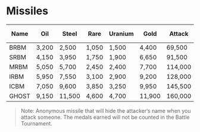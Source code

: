 # Missiles


| Name  | Oil   | Steel  | Rare  | Uranium | Gold  | Attack  | Speed (km/h) | MinRange (km) | MaxRange (km) | MaxStock | Unlock Level | Anonymous |
|-------|-------|--------|-------|---------|-------|---------|---------------|---------------|---------------|----------|--------------|-----------|
| BRBM  | 3,200 | 2,500  | 1,050 | 1,500   | 4,400 | 69,500  | 18,000        | 100           | 300           | 10       | 10           | No        |
| SRBM  | 4,150 | 3,950  | 1,750 | 1,900   | 6,650 | 91,500  | 22,000        | 300           | 1,000         | 8        | 10           | No        |
| MRBM  | 5,050 | 5,700  | 2,450 | 2,400   | 7,700 | 114,000 | 26,000        | 1,000         | 3,000         | 5        | 15           | No        |
| IRBM  | 5,950 | 7,550  | 3,100 | 2,900   | 9,200 | 128,000 | 28,000        | 2,000         | 5,500         | 5        | 15           | No        |
| ICBM  | 7,050 | 9,600  | 3,850 | 3,250   | 9,950 | 145,500 | 33,000        | 3,000         | 20,000        | 2        | 20           | No        |
| GHOST | 9,150 | 11,500 | 4,600 | 4,700   | 11,900| 160,000 | 35,000        | 3,000         | 20,000        | 2        | 20           | Yes       |


> Note: Anonymous missile that will hide the attacker‘s name when you attack someone. The medals earned will not be counted in the Battle Tournament.
